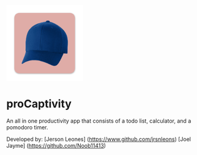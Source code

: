 <img src="https://github.com/jrsnleons/proCaptivity/blob/master/ProductivityApp.Android/Resources/drawable/logo.png?raw=true" alt="proCaptivity-logo" width="200"/>


# proCaptivity

An all in one productivity app that consists of a todo list, calculator, and a pomodoro timer.

Developed by:
[Jerson Leones] (https://www.github.com/jrsnleons)
[Joel Jayme] (https://github.com/Noob11413)
